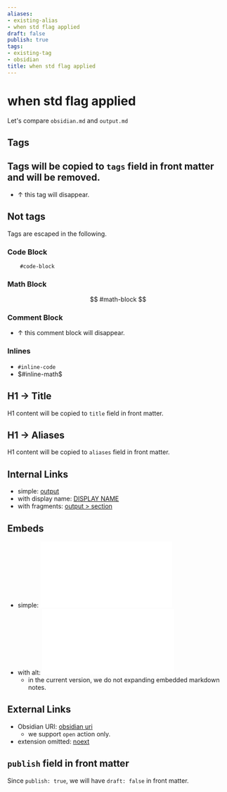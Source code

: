 ```yaml
---
aliases:
- existing-alias
- when std flag applied
draft: false
publish: true
tags:
- existing-tag
- obsidian
title: when std flag applied
---
```

# when std flag applied
Let's compare `obsidian.md` and `output.md`

## Tags
Tags will be copied to `tags` field in front matter and will be removed.
- 
- ↑ this tag will disappear.

## Not tags
Tags are escaped in the following.

### Code Block
```
	#code-block
```

### Math Block
$$
	#math-block
$$

### Comment Block

- ↑ this comment block will disappear.

### Inlines
- `#inline-code`
- $#inline-math$

## H1 -> Title
H1 content will be copied to `title` field in front matter.

## H1 -> Aliases
H1 content will be copied to `aliases` field in front matter.

## Internal Links
- simple: [output](output.md)
- with display name: [DISPLAY NAME](output.md)
- with fragments: [output > section](output.md#section)

## Embeds
- simple: ![output.md](output.md)
- with alt: ![ALT TEXT](output.md)
	- in the current version, we do not expanding embedded markdown notes.

## External Links
- Obsidian URI: [obsidian uri](output.md)
	- we support `open` action only.
- extension omitted: [noext](output.md)

## `publish` field in front matter
Since `publish: true`, we will have `draft: false` in front matter.
